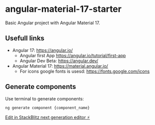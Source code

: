 # angular-material-17-starter

Basic Angular project with Angular Material 17.

## Usefull links

- Angular 17: https://angular.io/
    - Angular first App https://angular.io/tutorial/first-app
    - Angular Dev Beta: https://angular.dev/
- Angular Material 17: https://material.angular.io/ 
    - For icons google fonts is usesd: https://fonts.google.com/icons


## Generate components

Use terminal to generate components:

`ng generate component {component_name}`


[Edit in StackBlitz next generation editor ⚡️](https://stackblitz.com/~/github.com/j-boecker/angular-material-17-starter)